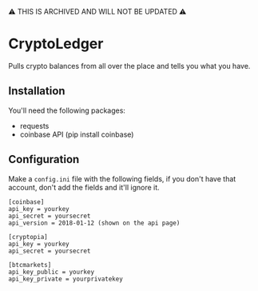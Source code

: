 ⚠️ THIS IS ARCHIVED AND WILL NOT BE UPDATED ⚠️

# CryptoLedger

Pulls crypto balances from all over the place and tells you what you have.

## Installation

You'll need the following packages:

- requests
- coinbase API (pip install coinbase)

## Configuration

Make a `config.ini` file with the following fields, if you don't have that account, don't add the fields and it'll ignore it.

```
[coinbase]
api_key = yourkey
api_secret = yoursecret
api_version = 2018-01-12 (shown on the api page)

[cryptopia]
api_key = yourkey
api_secret = yoursecret

[btcmarkets]
api_key_public = yourkey
api_key_private = yourprivatekey
```
